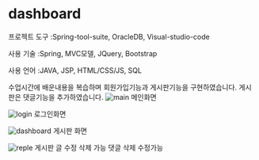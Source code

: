 # dashboard
프로젝트 도구 :Spring-tool-suite, OracleDB, Visual-studio-code

사용 기술 :Spring, MVC모델, JQuery, Bootstrap

사용 언어 :JAVA, JSP, HTML/CSS/JS, SQL

수업시간에 배운내용을 복습하며
회원가입기능과 게시판기능을 구현하였습니다.
게시판은 댓글기능을 추가하였습니다.
![main](https://github.com/tjddndchl/dashboard/assets/104568586/00f7753c-85a6-479a-a172-122fafa6a896)
메인화면


![login](https://github.com/tjddndchl/dashboard/assets/104568586/0bd7c145-25b6-496b-a280-efa25a7dc967)
로그인화면


![dashboard](https://github.com/tjddndchl/dashboard/assets/104568586/0f43e8ac-f8ad-4101-9bea-a21fccb2a30a)
게시판 화면 

![reple](https://github.com/tjddndchl/dashboard/assets/104568586/67390f3b-d78b-4e9e-8720-2b8e9fe3a60c)
게시판 글 수정 삭제 가능 
댓글 삭제 수정가능

